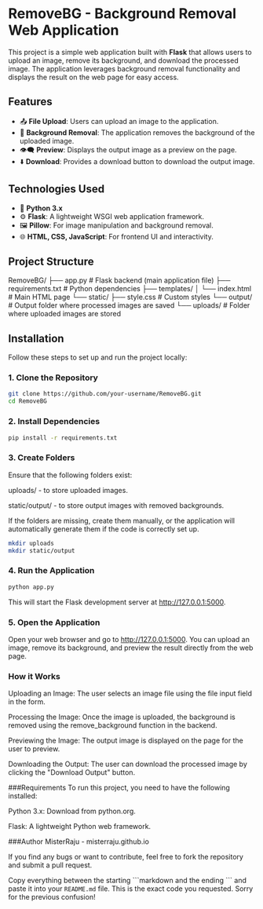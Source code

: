 # RemoveBG - Background Removal Web Application

This project is a simple web application built with **Flask** that allows users to upload an image, remove its background, and download the processed image.
The application leverages background removal functionality and displays the result on the web page for easy access.

## Features
- 📤 **File Upload**: Users can upload an image to the application.
- 🧹 **Background Removal**: The application removes the background of the uploaded image.
- 👁️‍🗨️ **Preview**: Displays the output image as a preview on the page.
- ⬇️ **Download**: Provides a download button to download the output image.

## Technologies Used
- 🐍 **Python 3.x**
- ⚙️ **Flask**: A lightweight WSGI web application framework.
- 🖼️ **Pillow**: For image manipulation and background removal.
- 🌐 **HTML, CSS, JavaScript**: For frontend UI and interactivity.

## Project Structure
RemoveBG/
├── app.py # Flask backend (main application file)
├── requirements.txt # Python dependencies
├── templates/
│ └── index.html # Main HTML page
└── static/
├── style.css # Custom styles
└── output/ # Output folder where processed images are saved
└── uploads/ # Folder where uploaded images are stored

## Installation

Follow these steps to set up and run the project locally:

### 1. Clone the Repository
```bash
git clone https://github.com/your-username/RemoveBG.git
cd RemoveBG
```
### 2. Install Dependencies
```bash
pip install -r requirements.txt
```
### 3. Create Folders
Ensure that the following folders exist:

uploads/ - to store uploaded images.

static/output/ - to store output images with removed backgrounds.

If the folders are missing, create them manually, or the application will automatically generate them if the code is correctly set up.

```bash
mkdir uploads
mkdir static/output
```
### 4. Run the Application
```bash
python app.py
```
This will start the Flask development server at http://127.0.0.1:5000.

### 5. Open the Application
Open your web browser and go to http://127.0.0.1:5000. You can upload an image, remove its background, and preview the result directly from the web page.

### How it Works
Uploading an Image: The user selects an image file using the file input field in the form.

Processing the Image: Once the image is uploaded, the background is removed using the remove_background function in the backend.

Previewing the Image: The output image is displayed on the page for the user to preview.

Downloading the Output: The user can download the processed image by clicking the "Download Output" button.


###Requirements
To run this project, you need to have the following installed:

Python 3.x: Download from python.org.

Flask: A lightweight Python web framework.

###Author
MisterRaju - misterraju.github.io

If you find any bugs or want to contribute, feel free to fork the repository and submit a pull request.

Copy everything between the starting \`\`\`markdown and the ending \`\`\` and paste it into your `README.md` file. This is the exact code you requested. Sorry for the previous confusion!


